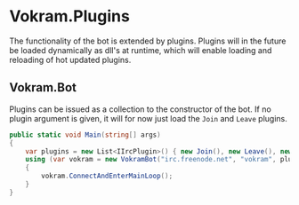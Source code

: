 # Vokram.Plugins
The functionality of the bot is extended by plugins. Plugins will in the future be loaded dynamically as dll's at runtime, which will enable loading and reloading of hot updated plugins.

## Vokram.Bot
Plugins can be issued as a collection to the constructor of the bot. If no plugin argument is given, it will for now just load the `Join` and `Leave` plugins.
```C#
public static void Main(string[] args)
{
    var plugins = new List<IIrcPlugin>() { new Join(), new Leave(), new Joke(), new MarkovBrain(), new Launch() };
    using (var vokram = new VokramBot("irc.freenode.net", "vokram", plugins))
    {
        vokram.ConnectAndEnterMainLoop();
    }
}
```

